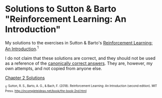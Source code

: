 # Solutions to Sutton & Barto "Reinforcement Learning: An Introduction"
My solutions to the exercises in Sutton &amp; Barto's [Reinforcement Learning: An Introduction](http://incompleteideas.net/book/the-book-2nd.html).<sup>1<sup>

I do not claim that these solutions are correct, and they should not be used as a reference of the [canonically correct answers](http://incompleteideas.net/book/solutions.html). They are, however, my own attempts, and not copied from anyone else. 

[Chapter 2 Solutions](/Ch2.html)

<sup>1<sup>: Sutton, R. S., Barto, A. G., & Bach, F. (2018). Reinforcement Learning: An Introduction (second edition). MIT Press. http://incompleteideas.net/book/the-book-2nd.html
